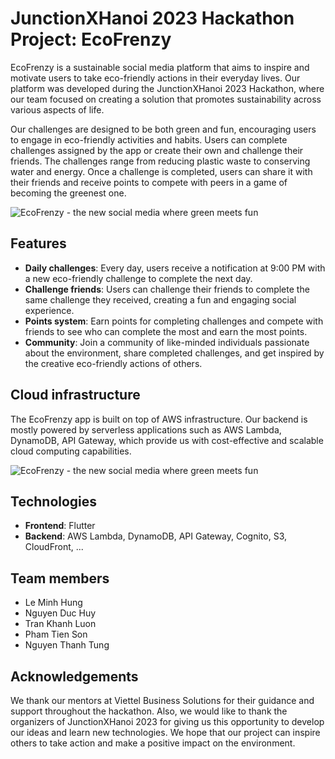 # JunctionXHanoi 2023 Hackathon Project: EcoFrenzy

EcoFrenzy is a sustainable social media platform that aims to inspire and motivate users to take eco-friendly actions in their everyday lives. Our platform was developed during the JunctionXHanoi 2023 Hackathon, where our team focused on creating a solution that promotes sustainability across various aspects of life.

Our challenges are designed to be both green and fun, encouraging users to engage in eco-friendly activities and habits. Users can complete challenges assigned by the app or create their own and challenge their friends. The challenges range from reducing plastic waste to conserving water and energy. Once a challenge is completed, users can share it with their friends and receive points to compete with peers in a game of becoming the greenest one.

![EcoFrenzy - the new social media where green meets fun](img/EcoFrenzy.jpg)

## Features

- **Daily challenges**: Every day, users receive a notification at 9:00 PM with a new eco-friendly challenge to complete the next day.
- **Challenge friends**: Users can challenge their friends to complete the same challenge they received, creating a fun and engaging social experience.
- **Points system**: Earn points for completing challenges and compete with friends to see who can complete the most and earn the most points.
- **Community**: Join a community of like-minded individuals passionate about the environment, share completed challenges, and get inspired by the creative eco-friendly actions of others.

## Cloud infrastructure

The EcoFrenzy app is built on top of AWS infrastructure. Our backend is mostly powered by serverless applications such as AWS Lambda, DynamoDB, API Gateway, which provide us with cost-effective and scalable cloud computing capabilities.

![EcoFrenzy - the new social media where green meets fun](img/CloudInfrastructure.png)

## Technologies

- **Frontend**: Flutter
- **Backend**: AWS Lambda, DynamoDB, API Gateway, Cognito, S3, CloudFront, ...

## Team members

- Le Minh Hung
- Nguyen Duc Huy
- Tran Khanh Luon
- Pham Tien Son
- Nguyen Thanh Tung

## Acknowledgements

We thank our mentors at Viettel Business Solutions for their guidance and support throughout the hackathon. Also, we would like to thank the organizers of JunctionXHanoi 2023 for giving us this opportunity to develop our ideas and learn new technologies. We hope that our project can inspire others to take action and make a positive impact on the environment.
